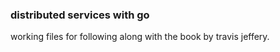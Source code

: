 ### distributed services with go

working files for following along with the book by travis jeffery.
